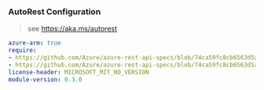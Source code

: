 ### AutoRest Configuration

> see https://aka.ms/autorest

``` yaml
azure-arm: true
require:
- https://github.com/Azure/azure-rest-api-specs/blob/74ca59fc8cb6563d5a9d66fb533b8622522143eb/specification/appconfiguration/resource-manager/readme.md
- https://github.com/Azure/azure-rest-api-specs/blob/74ca59fc8cb6563d5a9d66fb533b8622522143eb/specification/appconfiguration/resource-manager/readme.go.md
license-header: MICROSOFT_MIT_NO_VERSION
module-version: 0.3.0
```
